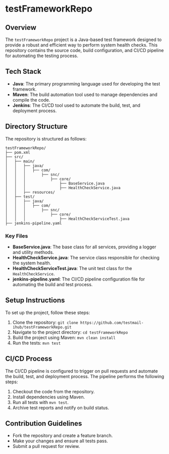 # testFrameworkRepo

## Overview
The `testFrameworkRepo` project is a Java-based test framework designed to provide a robust and efficient way to perform system health checks. This repository contains the source code, build configuration, and CI/CD pipeline for automating the testing process.

## Tech Stack
- **Java**: The primary programming language used for developing the test framework.
- **Maven**: The build automation tool used to manage dependencies and compile the code.
- **Jenkins**: The CI/CD tool used to automate the build, test, and deployment process.

## Directory Structure
The repository is structured as follows:

```
testFrameworkRepo/
├── pom.xml
├── src/
│   ├── main/
│   │   ├── java/
│   │   │   ├── com/
│   │   │       ├── snc/
│   │   │           ├── core/
│   │   │               ├── BaseService.java
│   │   │               ├── HealthCheckService.java
│   │   ├── resources/
│   ├── test/
│   │   ├── java/
│   │   │   ├── com/
│   │   │       ├── snc/
│   │   │           ├── core/
│   │   │               ├── HealthCheckServiceTest.java
├── jenkins-pipeline.yaml
```

### Key Files
- **BaseService.java**: The base class for all services, providing a logger and utility methods.
- **HealthCheckService.java**: The service class responsible for checking the system health.
- **HealthCheckServiceTest.java**: The unit test class for the `HealthCheckService`.
- **jenkins-pipeline.yaml**: The CI/CD pipeline configuration file for automating the build and test process.

## Setup Instructions
To set up the project, follow these steps:
1. Clone the repository: `git clone https://github.com/testmail-ihub/testFrameworkRepo.git`
2. Navigate to the project directory: `cd testFrameworkRepo`
3. Build the project using Maven: `mvn clean install`
4. Run the tests: `mvn test`

## CI/CD Process
The CI/CD pipeline is configured to trigger on pull requests and automate the build, test, and deployment process. The pipeline performs the following steps:
1. Checkout the code from the repository.
2. Install dependencies using Maven.
3. Run all tests with `mvn test`.
4. Archive test reports and notify on build status.

## Contribution Guidelines
- Fork the repository and create a feature branch.
- Make your changes and ensure all tests pass.
- Submit a pull request for review.

